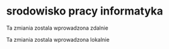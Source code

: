 # srodowisko pracy informatyka

Ta zmiania zostala wprowadzona zdalnie

Ta zmiania zostala wprowadzona lokalnie
